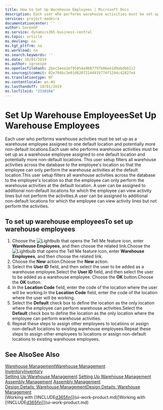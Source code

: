 ```yaml
---
title: How to Set Up Warehouse Employees | Microsoft Docs
description: Each user who performs warehouse activities must be set up as a warehouse employee assigned to one default location and potentially more non-default locations.
services: project-madeira
documentationcenter: ''
author: SorenGP
ms.service: dynamics365-business-central
ms.topic: article
ms.devlang: na
ms.tgt_pltfrm: na
ms.workload: na
ms.search.keywords: ''
ms.date: 10/01/2019
ms.author: sgroespe
ms.openlocfilehash: 2bec5eea1ef95054a9087797b86ee1d9abdbb112
ms.sourcegitcommit: 02e704bc3e01d62072144919774f1244c42827e4
ms.translationtype: HT
ms.contentlocale: en-AU
ms.lasthandoff: 10/01/2019
ms.locfileid: "2310164"
---
```

# <a name="set-up-warehouse-employees"></a><span data-ttu-id="a7fd3-103">Set Up Warehouse Employees</span><span class="sxs-lookup"><span data-stu-id="a7fd3-103">Set Up Warehouse Employees</span></span>
<span data-ttu-id="a7fd3-104">Each user who performs warehouse activities must be set up as a warehouse employee assigned to one default location and potentially more non-default locations.</span><span class="sxs-lookup"><span data-stu-id="a7fd3-104">Each user who performs warehouse activities must be set up as a warehouse employee assigned to one default location and potentially more non-default locations.</span></span> <span data-ttu-id="a7fd3-105">This user setup filters all warehouse activities across the database to the employee's location so that the employee can only perform the warehouse activities at the default location.</span><span class="sxs-lookup"><span data-stu-id="a7fd3-105">This user setup filters all warehouse activities across the database to the employee's location so that the employee can only perform the warehouse activities at the default location.</span></span> <span data-ttu-id="a7fd3-106">A user can be assigned to additional non-default locations for which the employee can view activity lines but not perform the activities.</span><span class="sxs-lookup"><span data-stu-id="a7fd3-106">A user can be assigned to additional non-default locations for which the employee can view activity lines but not perform the activities.</span></span>

## <a name="to-set-up-warehouse-employees"></a><span data-ttu-id="a7fd3-107">To set up warehouse employees</span><span class="sxs-lookup"><span data-stu-id="a7fd3-107">To set up warehouse employees</span></span>  
1.  <span data-ttu-id="a7fd3-108">Choose the ![Lightbulb that opens the Tell Me feature](media/ui-search/search_small.png "Tell me what you want to do") icon, enter **Warehouse Employees**, and then choose the related link.</span><span class="sxs-lookup"><span data-stu-id="a7fd3-108">Choose the ![Lightbulb that opens the Tell Me feature](media/ui-search/search_small.png "Tell me what you want to do") icon, enter **Warehouse Employees**, and then choose the related link.</span></span>  
2. <span data-ttu-id="a7fd3-109">Choose the **New** action.</span><span class="sxs-lookup"><span data-stu-id="a7fd3-109">Choose the **New** action.</span></span>  
3. <span data-ttu-id="a7fd3-110">Select the **User ID** field, and then select the user to be added as a warehouse employee.</span><span class="sxs-lookup"><span data-stu-id="a7fd3-110">Select the **User ID** field, and then select the user to be added as a warehouse employee.</span></span> <span data-ttu-id="a7fd3-111">Choose the **OK** button.</span><span class="sxs-lookup"><span data-stu-id="a7fd3-111">Choose the **OK** button.</span></span>  
6.  <span data-ttu-id="a7fd3-112">In the **Location Code** field, enter the code of the location where the user will be working.</span><span class="sxs-lookup"><span data-stu-id="a7fd3-112">In the **Location Code** field, enter the code of the location where the user will be working.</span></span>  
7.  <span data-ttu-id="a7fd3-113">Select the **Default** check box to define the location as the only location where the employee can perform warehouse activities.</span><span class="sxs-lookup"><span data-stu-id="a7fd3-113">Select the **Default** check box to define the location as the only location where the employee can perform warehouse activities.</span></span>  
8.  <span data-ttu-id="a7fd3-114">Repeat these steps to assign other employees to locations or assign non-default locations to existing warehouse employees.</span><span class="sxs-lookup"><span data-stu-id="a7fd3-114">Repeat these steps to assign other employees to locations or assign non-default locations to existing warehouse employees.</span></span>  

## <a name="see-also"></a><span data-ttu-id="a7fd3-115">See Also</span><span class="sxs-lookup"><span data-stu-id="a7fd3-115">See Also</span></span>  
[<span data-ttu-id="a7fd3-116">Warehouse Management</span><span class="sxs-lookup"><span data-stu-id="a7fd3-116">Warehouse Management</span></span>](warehouse-manage-warehouse.md)  
[<span data-ttu-id="a7fd3-117">Inventory</span><span class="sxs-lookup"><span data-stu-id="a7fd3-117">Inventory</span></span>](inventory-manage-inventory.md)  
<span data-ttu-id="a7fd3-118">[Setting Up Warehouse Management](warehouse-setup-warehouse.md)   </span><span class="sxs-lookup"><span data-stu-id="a7fd3-118">[Setting Up Warehouse Management](warehouse-setup-warehouse.md)   </span></span>  
<span data-ttu-id="a7fd3-119">[Assembly Management](assembly-assemble-items.md)  </span><span class="sxs-lookup"><span data-stu-id="a7fd3-119">[Assembly Management](assembly-assemble-items.md)  </span></span>  
[<span data-ttu-id="a7fd3-120">Design Details: Warehouse Management</span><span class="sxs-lookup"><span data-stu-id="a7fd3-120">Design Details: Warehouse Management</span></span>](design-details-warehouse-management.md)  
<span data-ttu-id="a7fd3-121">[Working with [!INCLUDE[d365fin](includes/d365fin_md.md)]](ui-work-product.md)</span><span class="sxs-lookup"><span data-stu-id="a7fd3-121">[Working with [!INCLUDE[d365fin](includes/d365fin_md.md)]](ui-work-product.md)</span></span>  
